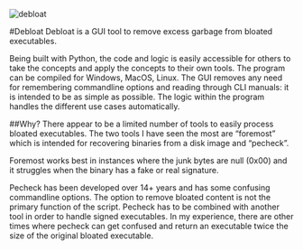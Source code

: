 ![debloat](https://user-images.githubusercontent.com/77356206/215351855-9f89c298-36b4-4234-89b5-dc3f26d1f8b0.png)

#Debloat
Debloat is a GUI tool to remove excess garbage from bloated executables.

Being built with Python, the code and logic is easily accessible for others to take the concepts and apply the concepts to their own tools. The program can be compiled for Windows, MacOS, Linux. The GUI removes any need for remembering commandline options and reading through CLI manuals: it is intended to be as simple as possible. The logic within the program handles the different use cases automatically.


##Why?
There appear to be a limited number of tools to easily process bloated executables. The two tools I have seen the most are “foremost” which is intended for recovering binaries from a disk image and “pecheck”.

Foremost works best in instances where the junk bytes are null (0x00) and it struggles when the binary has a fake or real signature.

Pecheck has been developed over 14+ years and has some confusing commandline options. The option to remove bloated content is not the primary function of the script. Pecheck has to be combined with another tool in order to handle signed executables. In my experience, there are other times where pecheck can get confused and return an executable twice the size of the original bloated executable.

